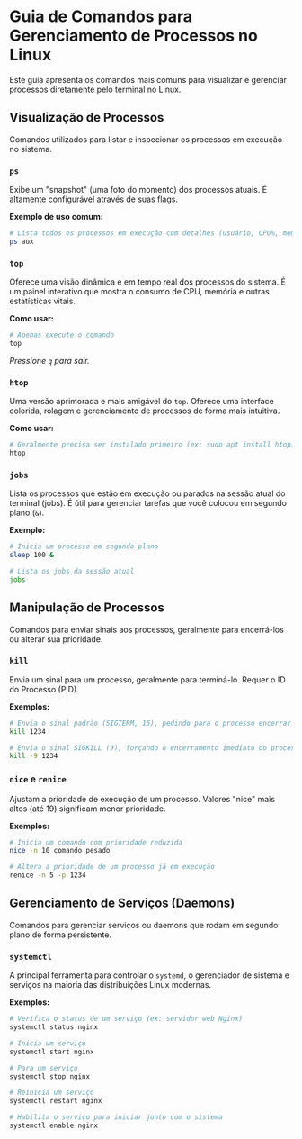 # Guia de Comandos para Gerenciamento de Processos no Linux

Este guia apresenta os comandos mais comuns para visualizar e gerenciar processos diretamente pelo terminal no Linux.

## Visualização de Processos

Comandos utilizados para listar e inspecionar os processos em execução no sistema.

### `ps`
Exibe um "snapshot" (uma foto do momento) dos processos atuais. É altamente configurável através de suas flags.

**Exemplo de uso comum:**
```bash
# Lista todos os processos em execução com detalhes (usuário, CPU%, memória%)
ps aux
```

### `top`
Oferece uma visão dinâmica e em tempo real dos processos do sistema. É um painel interativo que mostra o consumo de CPU, memória e outras estatísticas vitais.

**Como usar:**
```bash
# Apenas execute o comando
top
```
*Pressione `q` para sair.*

### `htop`
Uma versão aprimorada e mais amigável do `top`. Oferece uma interface colorida, rolagem e gerenciamento de processos de forma mais intuitiva.

**Como usar:**
```bash
# Geralmente precisa ser instalado primeiro (ex: sudo apt install htop)
htop
```

### `jobs`
Lista os processos que estão em execução ou parados na sessão atual do terminal (jobs). É útil para gerenciar tarefas que você colocou em segundo plano (`&`).

**Exemplo:**
```bash
# Inicia um processo em segundo plano
sleep 100 &

# Lista os jobs da sessão atual
jobs
```

## Manipulação de Processos

Comandos para enviar sinais aos processos, geralmente para encerrá-los ou alterar sua prioridade.

### `kill`
Envia um sinal para um processo, geralmente para terminá-lo. Requer o ID do Processo (PID).

**Exemplos:**
```bash
# Envia o sinal padrão (SIGTERM, 15), pedindo para o processo encerrar educadamente
kill 1234

# Envia o sinal SIGKILL (9), forçando o encerramento imediato do processo (use com cuidado)
kill -9 1234
```

### `nice` e `renice`
Ajustam a prioridade de execução de um processo. Valores "nice" mais altos (até 19) significam menor prioridade.

**Exemplos:**
```bash
# Inicia um comando com prioridade reduzida
nice -n 10 comando_pesado

# Altera a prioridade de um processo já em execução
renice -n 5 -p 1234
```

## Gerenciamento de Serviços (Daemons)

Comandos para gerenciar serviços ou daemons que rodam em segundo plano de forma persistente.

### `systemctl`
A principal ferramenta para controlar o `systemd`, o gerenciador de sistema e serviços na maioria das distribuições Linux modernas.

**Exemplos:**
```bash
# Verifica o status de um serviço (ex: servidor web Nginx)
systemctl status nginx

# Inicia um serviço
systemctl start nginx

# Para um serviço
systemctl stop nginx

# Reinicia um serviço
systemctl restart nginx

# Habilita o serviço para iniciar junto com o sistema
systemctl enable nginx
```
